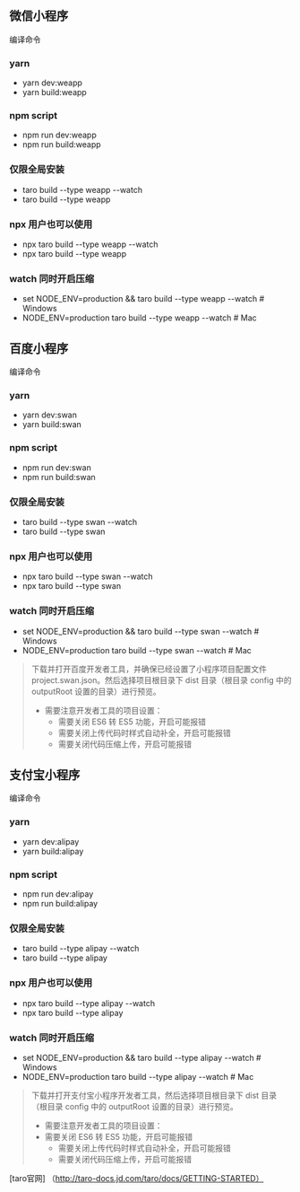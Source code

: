 ## 微信小程序
编译命令
### yarn
- yarn dev:weapp
- yarn build:weapp

### npm script
- npm run dev:weapp
- npm run build:weapp

### 仅限全局安装
- taro build --type weapp --watch
- taro build --type weapp

### npx 用户也可以使用
- npx taro build --type weapp --watch
- npx taro build --type weapp

### watch 同时开启压缩
- set NODE_ENV=production && taro build --type weapp --watch # Windows
- NODE_ENV=production taro build --type weapp --watch # Mac

## 百度小程序​
编译命令​
### yarn
- yarn dev:swan
- yarn build:swan

### npm script
- npm run dev:swan
- npm run build:swan

### 仅限全局安装
- taro build --type swan --watch
- taro build --type swan

### npx 用户也可以使用
- npx taro build --type swan --watch
- npx taro build --type swan

### watch 同时开启压缩
- set NODE_ENV=production && taro build --type swan --watch # Windows
- NODE_ENV=production taro build --type swan --watch # Mac

> 下载并打开百度开发者工具，并确保已经设置了小程序项目配置文件 project.swan.json。然后选择项目根目录下 dist 目录（根目录 config 中的 outputRoot 设置的目录）进行预览。
> + 需要注意开发者工具的项目设置：
>   + 需要关闭 ES6 转 ES5 功能，开启可能报错
>   + 需要关闭上传代码时样式自动补全，开启可能报错
>   + 需要关闭代码压缩上传，开启可能报错

## 支付宝小程序​
编译命令​
### yarn
- yarn dev:alipay
- yarn build:alipay

### npm script
- npm run dev:alipay
- npm run build:alipay

### 仅限全局安装
- taro build --type alipay --watch
- taro build --type alipay

### npx 用户也可以使用
- npx taro build --type alipay --watch
- npx taro build --type alipay

### watch 同时开启压缩
- set NODE_ENV=production && taro build --type alipay --watch # Windows
- NODE_ENV=production taro build --type alipay --watch # Mac

>下载并打开支付宝小程序开发者工具，然后选择项目根目录下 dist 目录（根目录 config 中的 outputRoot 设置的目录）进行预览。
> + 需要注意开发者工具的项目设置：
>  + 需要关闭 ES6 转 ES5 功能，开启可能报错
>    + 需要关闭上传代码时样式自动补全，开启可能报错
>    + 需要关闭代码压缩上传，开启可能报错

[taro官网] （http://taro-docs.jd.com/taro/docs/GETTING-STARTED）
